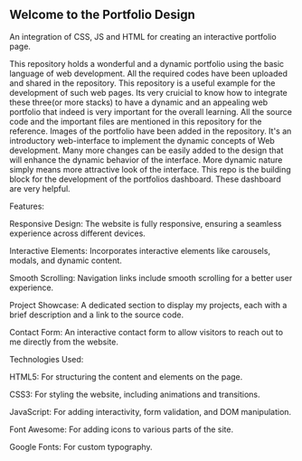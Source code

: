 ## Welcome to the Portfolio Design 

An integration of CSS, JS and  HTML for creating an interactive portfolio page.

This repository holds a wonderful and a dynamic portfolio using the basic language of web development. All the required codes have been uploaded and shared in the repository. This repository is a useful example for the development of such web pages. Its very cruicial to know how to integrate these three(or more stacks) to have a dynamic and an appealing web portfolio that indeed is very important for the overall learning. All the source code and the important files are mentioned in this repository for the reference. Images of the portfolio have been added in the repository. 
It's an introductory web-interface to implement the dynamic concepts of Web development. Many more changes can be easily added to the design that will enhance the dynamic behavior of the interface. More dynamic nature simply means more attractive look of the interface. This repo is the building block for the development of the  portfolios dashboard. These dashboard are very helpful. 

Features:

Responsive Design: The website is fully responsive, ensuring a seamless experience across different devices.

Interactive Elements: Incorporates interactive elements like carousels, modals, and dynamic content.

Smooth Scrolling: Navigation links include smooth scrolling for a better user experience.

Project Showcase: A dedicated section to display my projects, each with a brief description and a link to the source code.

Contact Form: An interactive contact form to allow visitors to reach out to me directly from the website.

Technologies Used:

HTML5: For structuring the content and elements on the page.

CSS3: For styling the website, including animations and transitions.

JavaScript: For adding interactivity, form validation, and DOM manipulation.

Font Awesome: For adding icons to various parts of the site.

Google Fonts: For custom typography.
